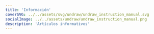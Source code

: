 ```yaml
---
title: 'Información'
coverSVG: ../../assets/svg/undraw/undraw_instruction_manual.svg
socialImage: ../../assets/undraw/undraw_instruction_manual.png
description: 'Artículos informativos'
---
```

